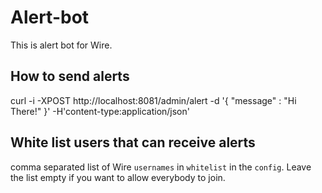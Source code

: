# Alert-bot
This is alert bot for Wire.

## How to send alerts
curl -i -XPOST http://localhost:8081/admin/alert -d '{ "message" : "Hi There!" }' -H'content-type:application/json'

## White list users that can receive alerts
comma separated list of Wire `usernames` in `whitelist` in the `config`.
Leave the list empty if you want to allow everybody to join.